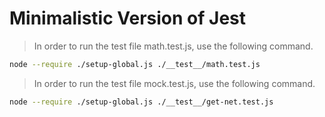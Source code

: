 # Minimalistic Version of Jest

> In order to run the test file math.test.js, use the following command.
```bash
node --require ./setup-global.js ./__test__/math.test.js
```
> In order to run the test file mock.test.js, use the following command.
```bash
node --require ./setup-global.js ./__test__/get-net.test.js
```